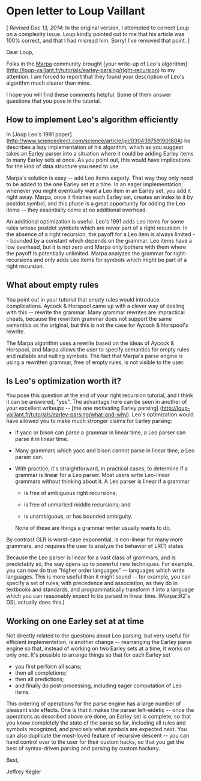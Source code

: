 # Open letter to Loup Vaillant

[ *Revised Dec 13, 2014*:
In the original version,
I attempted to correct Loup on a complexity issue.
Loup kindly pointed out to me that his article was 100% correct,
and that I had
misread him.  Sorry!  I've removed that point. ]

Dear Loup,

Folks in the
[Marpa](http://savage.net.au/Marpa.html)
community
brought
[your write-up of Leo's algorithm]
(http://loup-vaillant.fr/tutorials/earley-parsing/right-recursion)
to my attention.
I am forced to report
that they found your description of Leo's algorithm
much clearer than mine.

I hope
you will find these comments helpful.
Some of them
answer questions that you pose
in the tutorial.

## How to implement Leo's algorithm efficiently

In
[Joop Leo's 1991 paper]
(http://www.sciencedirect.com/science/article/pii/030439759190180A)
he describes a lazy implementation of his algorithm,
which as you suggest takes an Earley parser into a situation
where it could be adding Earley items to many Earley sets at once.
As you point out, this would have implications for the kind
of data structure you need to use.

Marpa's solution is easy -- add Leo items eagerly.
That way they only need to be added to the one Earley set
at a time.
In an eager implementation, whenever you might
eventually want a Leo item in an Earley set,
you add it right away.
Marpa,
once it finishes each Earley set,
creates an index to it by postdot symbol,
and this phase is a great opportunity for
adding the Leo items --
they essentially come at no additional overhead.

An additional optimization is useful.
Leo's 1991 adds Leo items for some rules
whose postdot symbols
which are never part
of a right recursion.
In the absence of a right recursion,
the payoff for a Leo item is always limited --
bounded by a constant which depends on the grammar.
Leo items have a low overhead, but it is not zero
and Marpa only bothers with them
where the payoff is potentially unlimited.
Marpa analyzes the grammar
for right-recursions
and only adds Leo items for symbols
which might be part of a right recursion.

## What about empty rules

You point out in your tutorial that empty rules
would introduce complications.
Aycock & Horspool came up with a clever way
of dealing with this -- rewrite the grammar.
Many grammar rewrites are impractical cheats,
because the rewritten grammar does not support
the same semantics as the original,
but this is not the case for Aycock & Horspool's
rewrite.

The Marpa algorithm uses a rewrite based
on the ideas of Aycock & Horspool,
and Marpa allows the user to specify
semantics for empty rules and nullable and
nulling symbols.
The fact that Marpa's parse engine is using
a rewritten grammar, free of empty rules,
is not visible to the user.

## Is Leo's optimization worth it?

You pose this question at the end of your right recursion
tutorial, and I think it can be answered, "yes".
The advantage here can be seen in another of your excellent
writeups -- [the one motivating Earley parsing]
(http://loup-vaillant.fr/tutorials/earley-parsing/what-and-why).
Leo's optimization would have allowed you to make much
stronger claims for Earley parsing:

+ If yacc or bison
    can parse a grammar in linear time,
    a Leo parser can parse it in linear time.

* Many grammars which
    yacc and bison cannot parse in linear time,
    a Leo parser can.

* With practice, it's straightforward, in practical cases,
    to determine if a grammar is linear for a Leo parser.
    Most users write Leo-linear grammars without thinking about it.
    A Leo parser is linear if a grammar

    + is free of ambiguous right recursions;

    + is free of unmarked middle recursions; and

    + is unambiguous, or has bounded ambiguity.

    None of these are things a grammar writer usually wants to do.

By contrast GLR is worst-case exponential, is non-linear for
many more grammars,
and requires the user to analyze the behavior of LR(1) states.

Because the Leo parser is linear for a vast class of grammars,
and is predictably so,
the way opens up to powerful new techniques.
For example, you can now do true "higher order languages" -- languages
which write languages.
This is more useful than it might sound -- for example,
you can specify a set of rules, with precedence and association,
as they do in textbooks and standards,
and programmatically transform it into a language which you can
reasonably expect to be parsed in linear time.
(Marpa::R2's DSL actually does this.)

## Working on one Earley set at at time

Not directly related to the questions about Leo parsing,
but very useful for efficient implementation,
is another
change -- rearranging the Earley parse engine so that,
instead of working on two Earley sets at a time,
it works on only one.
It's possible to arrange things so that for each Earley set

* you first perform all scans;
* then all completions;
* then all predictions;
* and finally do post-processing, including eager computation of Leo items.

This ordering of operations for the parse engine has a large number
of pleasant side effects.
One is that it makes the parser left-eidetic --
once the operations as described above are done,
an Earley set is complete, so that
you know completely the state of the parse so far,
including all rules and symbols recognized,
and precisely what symbols are expected next.
You can also duplicate the most-loved feature of recursive descent --
you can hand control over to the user for their custom hacks,
so that you get the best of syntax-driven parsing and
parsing by custom hackery.

Best,

Jeffrey Kegler

